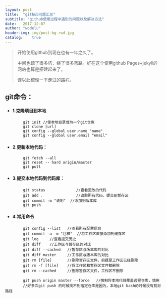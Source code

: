 ```yaml
---
layout:	post
title:	"github问题汇总"
subtitle: "github使用过程中遇到的问题以及解决方法"
date:	2017-12-07
author:	"wodelu"
header-img: img/post-bg-rwd.jpg
catalog:	true
---
```


> 开始使用github到现在也有一年之久了。
> 
> 中间也踏了很多坑，绕了很多弯路。好在这个使用github Pages+jekyll的网站也算是搭建起来了。
> 
> 谨以此梳理一下走过的路程。


## git命令：

- #### 1.克隆项目到本地
	
```
		git init //使本地目录成为一个git仓库
		git clone [url]	
		git config --global user.name "name"
		git config --global user.email "email"

```

- #### 2.更新本地代码：

```
		git fetch --all
	    git reset -- hard origin/master
	    git pull
```

- #### 3.提交本地代码到代码库：

```	
 	    git status 				//查看更改的代码
 	    git add . 				//追踪所有代码，提交到暂存区 
 	    git commit -m "说明" 	//添加到版本库
 	    git push
```

- #### 4.常用命令

```
		git config --list	//查看所有配置信息
		git commit -a -m "注释"  //将工作区直接添加到缓存区
		git log		//查看提交历史	
		git diff 	//工作区与暂存区的对比
		git diff --cached	//暂存区与版本库的对比
		git diff master		//工作区与版本库的对比
		git rm [file]		//删除暂存区文件，前提是工作区已经删除
		git rm -f [file] 	//将工作区和暂存区文件都删除
		git rm --cached		//删除暂存区文件，工作区不删除

		git push origin master --force   //强制将本地代码覆盖远程仓库，慎用
		//好多次git push 的时候找不到指定仓库是因为，本地git bash的时候没有找对路径
```
